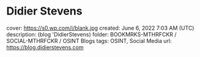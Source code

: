 # Didier Stevens

cover: https://s0.wp.com/i/blank.jpg
created: June 6, 2022 7:03 AM (UTC)
description: (blog 'DidierStevens)
folder: BOOKMRKS-MTHRFCKR / SOCIAL-MTHRFCKR / OSINT Blogs
tags: OSINT, Social Media
url: https://blog.didierstevens.com